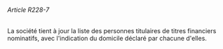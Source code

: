 ###### Article R228-7

La société tient à jour la liste des personnes titulaires de titres financiers nominatifs, avec l'indication du domicile déclaré par chacune d'elles.

